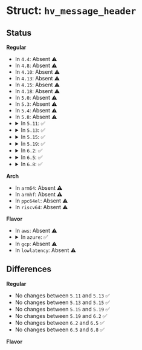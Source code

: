 # Struct: <code>hv_message_header</code>

## Status
<b>Regular</b>
<ul>
<li>
In <code>4.4</code>: Absent ⚠️
</li>
<li>
In <code>4.8</code>: Absent ⚠️
</li>
<li>
In <code>4.10</code>: Absent ⚠️
</li>
<li>
In <code>4.13</code>: Absent ⚠️
</li>
<li>
In <code>4.15</code>: Absent ⚠️
</li>
<li>
In <code>4.18</code>: Absent ⚠️
</li>
<li>
In <code>5.0</code>: Absent ⚠️
</li>
<li>
In <code>5.3</code>: Absent ⚠️
</li>
<li>
In <code>5.4</code>: Absent ⚠️
</li>
<li>
In <code>5.8</code>: Absent ⚠️
</li>
<li>
<details>
<summary>In <code>5.11</code>: ✅</summary>

```c
struct hv_message_header {
    __u32 message_type;
    __u8 payload_size;
    union hv_message_flags message_flags;
    __u8 reserved[2];
    __u64 sender;
    union hv_port_id port;
};
```
</details>
</li>
<li>
<details>
<summary>In <code>5.13</code>: ✅</summary>

```c
struct hv_message_header {
    __u32 message_type;
    __u8 payload_size;
    union hv_message_flags message_flags;
    __u8 reserved[2];
    __u64 sender;
    union hv_port_id port;
};
```
</details>
</li>
<li>
<details>
<summary>In <code>5.15</code>: ✅</summary>

```c
struct hv_message_header {
    __u32 message_type;
    __u8 payload_size;
    union hv_message_flags message_flags;
    __u8 reserved[2];
    __u64 sender;
    union hv_port_id port;
};
```
</details>
</li>
<li>
<details>
<summary>In <code>5.19</code>: ✅</summary>

```c
struct hv_message_header {
    __u32 message_type;
    __u8 payload_size;
    union hv_message_flags message_flags;
    __u8 reserved[2];
    __u64 sender;
    union hv_port_id port;
};
```
</details>
</li>
<li>
<details>
<summary>In <code>6.2</code>: ✅</summary>

```c
struct hv_message_header {
    __u32 message_type;
    __u8 payload_size;
    union hv_message_flags message_flags;
    __u8 reserved[2];
    __u64 sender;
    union hv_port_id port;
};
```
</details>
</li>
<li>
<details>
<summary>In <code>6.5</code>: ✅</summary>

```c
struct hv_message_header {
    __u32 message_type;
    __u8 payload_size;
    union hv_message_flags message_flags;
    __u8 reserved[2];
    __u64 sender;
    union hv_port_id port;
};
```
</details>
</li>
<li>
<details>
<summary>In <code>6.8</code>: ✅</summary>

```c
struct hv_message_header {
    __u32 message_type;
    __u8 payload_size;
    union hv_message_flags message_flags;
    __u8 reserved[2];
    __u64 sender;
    union hv_port_id port;
};
```
</details>
</li>
</ul>
<b>Arch</b>
<ul>
<li>
In <code>arm64</code>: Absent ⚠️
</li>
<li>
In <code>armhf</code>: Absent ⚠️
</li>
<li>
In <code>ppc64el</code>: Absent ⚠️
</li>
<li>
In <code>riscv64</code>: Absent ⚠️
</li>
</ul>
<b>Flavor</b>
<ul>
<li>
In <code>aws</code>: Absent ⚠️
</li>
<li>
<details>
<summary>In <code>azure</code>: ✅</summary>

```c
struct hv_message_header {
    __u32 message_type;
    __u8 payload_size;
    union hv_message_flags message_flags;
    __u8 reserved[2];
    __u64 sender;
    union hv_port_id port;
};
```
</details>
</li>
<li>
In <code>gcp</code>: Absent ⚠️
</li>
<li>
In <code>lowlatency</code>: Absent ⚠️
</li>
</ul>

## Differences
<b>Regular</b>
<ul>
<li>
No changes between <code>5.11</code> and <code>5.13</code> ✅
</li>
<li>
No changes between <code>5.13</code> and <code>5.15</code> ✅
</li>
<li>
No changes between <code>5.15</code> and <code>5.19</code> ✅
</li>
<li>
No changes between <code>5.19</code> and <code>6.2</code> ✅
</li>
<li>
No changes between <code>6.2</code> and <code>6.5</code> ✅
</li>
<li>
No changes between <code>6.5</code> and <code>6.8</code> ✅
</li>
</ul>
<b>Flavor</b>
<ul>
</ul>
